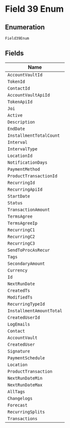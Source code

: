 
# Field 39 Enum

## Enumeration

`Field39Enum`

## Fields

| Name |
|  --- |
| `AccountVaultId` |
| `TokenId` |
| `ContactId` |
| `AccountVaultApiId` |
| `TokenApiId` |
| `Joi` |
| `Active` |
| `Description` |
| `EndDate` |
| `InstallmentTotalCount` |
| `Interval` |
| `IntervalType` |
| `LocationId` |
| `NotificationDays` |
| `PaymentMethod` |
| `ProductTransactionId` |
| `RecurringId` |
| `RecurringApiId` |
| `StartDate` |
| `Status` |
| `TransactionAmount` |
| `TermsAgree` |
| `TermsAgreeIp` |
| `RecurringC1` |
| `RecurringC2` |
| `RecurringC3` |
| `SendToProcAsRecur` |
| `Tags` |
| `SecondaryAmount` |
| `Currency` |
| `Id` |
| `NextRunDate` |
| `CreatedTs` |
| `ModifiedTs` |
| `RecurringTypeId` |
| `InstallmentAmountTotal` |
| `CreatedUserId` |
| `LogEmails` |
| `Contact` |
| `AccountVault` |
| `CreatedUser` |
| `Signature` |
| `PaymentSchedule` |
| `Location` |
| `ProductTransaction` |
| `NextRunDateMin` |
| `NextRunDateMax` |
| `AllTags` |
| `Changelogs` |
| `Forecast` |
| `RecurringSplits` |
| `Transactions` |

